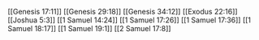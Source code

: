 [[Genesis 17:11]]
[[Genesis 29:18]]
[[Genesis 34:12]]
[[Exodus 22:16]]
[[Joshua 5:3]]
[[1 Samuel 14:24]]
[[1 Samuel 17:26]]
[[1 Samuel 17:36]]
[[1 Samuel 18:17]]
[[1 Samuel 19:1]]
[[2 Samuel 17:8]]
